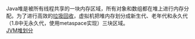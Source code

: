 Java堆是被所有线程共享的一块内存区域，所有对象和数组都在堆上进行内存分配。为了进行高效的[垃圾回收](./垃圾回收.md)，虚拟机把堆内存划分成新生代、老年代和永久代（1.8中无永久代，使用metaspace实现）三块区域。  
[JVM堆划分](../../流程图/JVM堆划分.drawio)  









